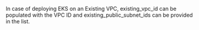 In case of deploying EKS on an Existing VPC, existing_vpc_id can be populated with the VPC ID and existing_public_subnet_ids can be provided in the list.
